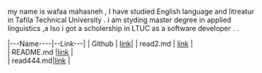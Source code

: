 my name is wafaa mahasneh , I have studied English language and litreatur in Tafila Technical University . i am styding master degree in applied linguistics ,a lso i got a scholership in LTUC as a software developer . . 

|---Name----|--Link---|
|  Github   | [link](https://github.com/Wafaa99722/labo33/settings/pages/themes?source=master)|
| read2.md   | [link](https://wafaa99722.github.io/learning--journal-/read2) |  
| README.md |[link](https://wafaa99722.github.io/learning--journal-/README) |  
| read444.md|[link](https://wafaa99722.github.io/learning--journal-/read444) |
